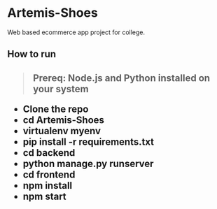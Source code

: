 # Artemis-Shoes
Web based ecommerce app project for college.

<h2>How to run <h2>

>Prereq: Node.js and Python installed on your system
<ul>
    <li>Clone the repo</li>
    <li>cd Artemis-Shoes</li>
    <li>virtualenv myenv</li>
    <li>pip install -r requirements.txt
    </li>
    <li>cd backend</li>
    <li>python manage.py runserver </li>
    <li>cd frontend</li>
    <li>npm install </li>
    <li>npm start</li>
</ul>
